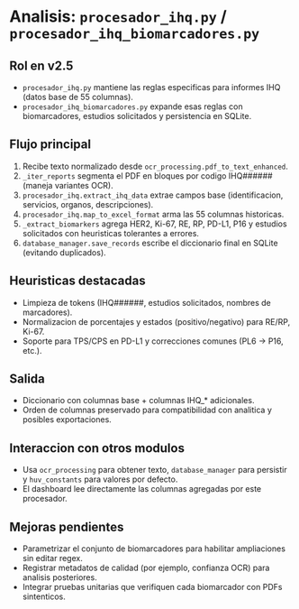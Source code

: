 # Analisis: `procesador_ihq.py` / `procesador_ihq_biomarcadores.py`

## Rol en v2.5
- `procesador_ihq.py` mantiene las reglas especificas para informes IHQ (datos base de 55 columnas).
- `procesador_ihq_biomarcadores.py` expande esas reglas con biomarcadores, estudios solicitados y persistencia en SQLite.

## Flujo principal
1. Recibe texto normalizado desde `ocr_processing.pdf_to_text_enhanced`.
2. `_iter_reports` segmenta el PDF en bloques por codigo IHQ###### (maneja variantes OCR).
3. `procesador_ihq.extract_ihq_data` extrae campos base (identificacion, servicios, organos, descripciones).
4. `procesador_ihq.map_to_excel_format` arma las 55 columnas historicas.
5. `_extract_biomarkers` agrega HER2, Ki-67, RE, RP, PD-L1, P16 y estudios solicitados con heuristicas tolerantes a errores.
6. `database_manager.save_records` escribe el diccionario final en SQLite (evitando duplicados).

## Heuristicas destacadas
- Limpieza de tokens (IHQ######, estudios solicitados, nombres de marcadores).
- Normalizacion de porcentajes y estados (positivo/negativo) para RE/RP, Ki-67.
- Soporte para TPS/CPS en PD-L1 y correcciones comunes (PL6 -> P16, etc.).

## Salida
- Diccionario con columnas base + columnas IHQ_* adicionales.
- Orden de columnas preservado para compatibilidad con analitica y posibles exportaciones.

## Interaccion con otros modulos
- Usa `ocr_processing` para obtener texto, `database_manager` para persistir y `huv_constants` para valores por defecto.
- El dashboard lee directamente las columnas agregadas por este procesador.

## Mejoras pendientes
- Parametrizar el conjunto de biomarcadores para habilitar ampliaciones sin editar regex.
- Registrar metadatos de calidad (por ejemplo, confianza OCR) para analisis posteriores.
- Integrar pruebas unitarias que verifiquen cada biomarcador con PDFs sintenticos.
